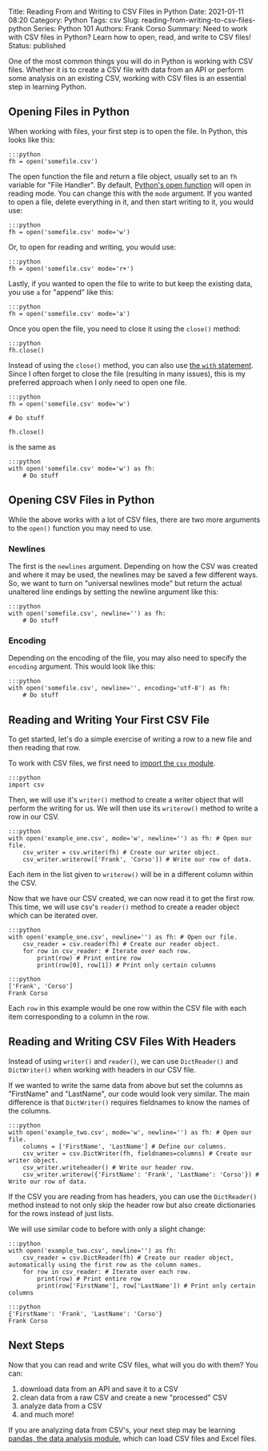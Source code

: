 Title: Reading From and Writing to CSV Files in Python
Date: 2021-01-11 08:20
Category: Python
Tags: csv
Slug: reading-from-writing-to-csv-files-python
Series: Python 101
Authors: Frank Corso
Summary: Need to work with CSV files in Python? Learn how to open, read, and write to CSV files!
Status: published

One of the most common things you will do in Python is working with CSV files. Whether it is to create a CSV file with data from an API or perform some analysis on an existing CSV, working with CSV files is an essential step in learning Python.

## Opening Files in Python

When working with files, your first step is to open the file. In Python, this looks like this:

```
:::python
fh = open('somefile.csv')
``` 

The open function the file and return a file object, usually set to an `fh` variable for "File Handler". By default, [Python's open function](https://docs.python.org/3/library/functions.html#open) will open in reading mode. You can change this with the `mode` argument. If you wanted to open a file, delete everything in it, and then start writing to it, you would use:

```
:::python
fh = open('somefile.csv' mode='w')
```

Or, to open for reading and writing, you would use:

```
:::python
fh = open('somefile.csv' mode='r+')
```

Lastly, if you wanted to open the file to write to but keep the existing data, you use `a` for "append" like this:

```
:::python
fh = open('somefile.csv' mode='a')
```

Once you open the file, you need to close it using the `close()` method:

```
:::python
fh.close()
```

Instead of using the `close()` method, you can also use [the `with` statement](https://docs.python.org/3/reference/compound_stmts.html#with). Since I often forget to close the file (resulting in many issues), this is my preferred approach when I only need to open one file.

```
:::python
fh = open('somefile.csv' mode='w')

# Do stuff

fh.close()
```

is the same as

```
:::python
with open('somefile.csv' mode='w') as fh:
    # Do stuff
```

## Opening CSV Files in Python

While the above works with a lot of CSV files, there are two more arguments to the `open()` function you may need to use.

### Newlines

The first is the `newlines` argument. Depending on how the CSV was created and where it may be used, the newlines may be saved a few different ways. So, we want to turn on "universal newlines mode" but return the actual unaltered line endings by setting the newline argument like this:

```
:::python
with open('somefile.csv', newline='') as fh:
    # Do stuff
```

### Encoding

Depending on the encoding of the file, you may also need to specify the `encoding` argument. This would look like this:

```
:::python
with open('somefile.csv', newline='', encoding='utf-8') as fh:
    # Do stuff
```

## Reading and Writing Your First CSV File

To get started, let's do a simple exercise of writing a row to a new file and then reading that row.

To work with CSV files, we first need to [import the `csv` module](https://docs.python.org/3/library/csv.html).

```
:::python
import csv
```

Then, we will use it's `writer()` method to create a writer object that will perform the writing for us. We will then use its `writerow()` method to write a row in our CSV.

```
:::python
with open('example_one.csv', mode='w', newline='') as fh: # Open our file.
    csv_writer = csv.writer(fh) # Create our writer object.
    csv_writer.writerow(['Frank', 'Corso']) # Write our row of data.
```

Each item in the list given to `writerow()` will be in a different column within the CSV.

Now that we have our CSV created, we can now read it to get the first row. This time, we will use csv's `reader()` method to create a reader object which can be iterated over.

```
:::python
with open('example_one.csv', newline='') as fh: # Open our file.
    csv_reader = csv.reader(fh) # Create our reader object.
    for row in csv_reader: # Iterate over each row.
        print(row) # Print entire row
        print(row[0], row[1]) # Print only certain columns
```
```
:::python
['Frank', 'Corso']
Frank Corso
```

Each `row` in this example would be one row within the CSV file with each item corresponding to a column in the row.

## Reading and Writing CSV Files With Headers

Instead of using `writer()` and `reader()`, we can use `DictReader()` and `DictWriter()` when working with headers in our CSV file.

If we wanted to write the same data from above but set the columns as "FirstName" and "LastName", our code would look very similar. The main difference is that `DictWriter()` requires fieldnames to know the names of the columns.

```
:::python
with open('example_two.csv', mode='w', newline='') as fh: # Open our file.
    columns = ['FirstName', 'LastName'] # Define our columns.
    csv_writer = csv.DictWriter(fh, fieldnames=columns) # Create our writer object.
    csv_writer.writeheader() # Write our header row.
    csv_writer.writerow({'FirstName': 'Frank', 'LastName': 'Corso'}) # Write our row of data.
```

If the CSV you are reading from has headers, you can use the `DictReader()` method instead to not only skip the header row but also create dictionaries for the rows instead of just lists.

We will use similar code to before with only a slight change:

```
:::python
with open('example_two.csv', newline='') as fh:
    csv_reader = csv.DictReader(fh) # Create our reader object, automatically using the first row as the column names.
    for row in csv_reader: # Iterate over each row.
        print(row) # Print entire row
        print(row['FirstName'], row['LastName']) # Print only certain columns
```
```
:::python
{'FirstName': 'Frank', 'LastName': 'Corso'}
Frank Corso
```

## Next Steps

Now that you can read and write CSV files, what will you do with them? You can:

1. download data from an API and save it to a CSV
2. clean data from a raw CSV and create a new "processed" CSV
3. analyze data from a CSV
4. and much more!

If you are analyzing data from CSV's, your next step may be learning [pandas, the data analysis module](https://pandas.pydata.org), which can load CSV files and Excel files.